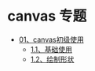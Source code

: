 # canvas 专题

- [01、canvas初级使用](./01、canvas初级.md)
    - [1.1、基础使用](./01、canvas初级.md#class01)
    - [1.2、绘制形状](./01、canvas初级.md#class02)